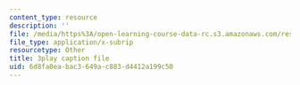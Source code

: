 ```yaml
---
content_type: resource
description: ''
file: /media/https%3A/open-learning-course-data-rc.s3.amazonaws.com/res-6-012-introduction-to-probability-spring-2018/6d8fa0eabac3649ac883d4412a199c50_mHj4A1gh_ws.srt
file_type: application/x-subrip
resourcetype: Other
title: 3play caption file
uid: 6d8fa0ea-bac3-649a-c883-d4412a199c50
---
```


